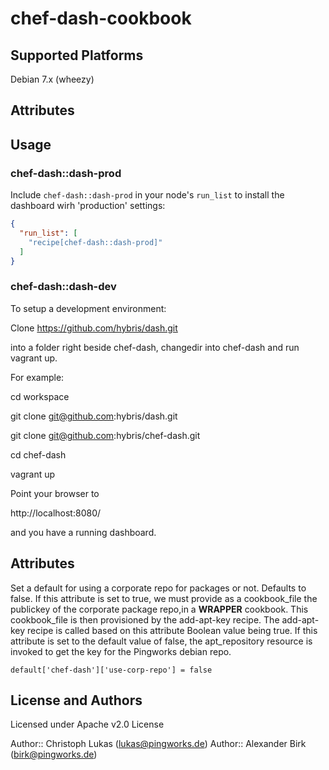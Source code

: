 # chef-dash-cookbook

## Supported Platforms

Debian 7.x (wheezy)

## Attributes

## Usage

### chef-dash::dash-prod

Include `chef-dash::dash-prod` in your node's `run_list` to install the dashboard wirh 'production' settings:

```json
{
  "run_list": [
    "recipe[chef-dash::dash-prod]"
  ]
}
```

### chef-dash::dash-dev

To setup a development environment:

Clone https://github.com/hybris/dash.git

into a folder right beside chef-dash, changedir into chef-dash and run vagrant up.

For example:

cd workspace

git clone git@github.com:hybris/dash.git

git clone git@github.com:hybris/chef-dash.git

cd chef-dash

vagrant up

Point your browser to

http://localhost:8080/

and you have a running dashboard.

## Attributes

Set a default for using a corporate repo for packages or not.
Defaults to false.
If this attribute is set to true, we must provide as a cookbook_file the publickey of the
corporate package repo,in a **WRAPPER** cookbook. This cookbook_file is then provisioned by the add-apt-key recipe.
The add-apt-key recipe is called based on this attribute Boolean value being true.
If this attribute is set to the default value of false, the apt_repository resource
is invoked to get the key for the Pingworks debian repo.

```
default['chef-dash']['use-corp-repo'] = false
```

## License and Authors
Licensed under
Apache v2.0 License

Author:: Christoph Lukas (<lukas@pingworks.de>)
Author:: Alexander Birk (<birk@pingworks.de>)

